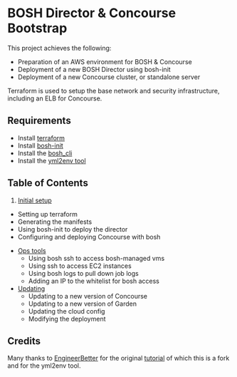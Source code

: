 BOSH Director & Concourse Bootstrap
===================================

This project achieves the following:

- Preparation of an AWS environment for BOSH & Concourse
- Deployment of a new BOSH Director using bosh-init
- Deployment of a new Concourse cluster, or standalone server

Terraform is used to setup the base network and security infrastructure, including an ELB for Concourse.

Requirements
-----

- Install [terraform](https://www.terraform.io/intro/getting-started/install.html)
- Install [bosh-init](https://bosh.io/docs/install-bosh-init.html)
- Install the [bosh_cli](https://bosh.io/docs/bosh-cli.html)
- Install the [yml2env tool](https://github.com/EngineerBetter/yml2env)

Table of Contents
-----

1. [Initial setup](/docs/setup.md)
  * Setting up terraform
  * Generating the manifests
  * Using bosh-init to deploy the director
  * Configuring and deploying Concourse with bosh
- [Ops tools](/docs/ops.md)
  * Using bosh ssh to access bosh-managed vms
  * Using ssh to access EC2 instances
  * Using bosh logs to pull down job logs
  * Adding an IP to the whitelist for bosh access
- [Updating](/docs/updating.md)
  * Updating to a new version of Concourse
  * Updating to a new version of Garden
  * Updating the cloud config
  * Modifying the deployment


Credits
-----

Many thanks to [EngineerBetter](http://www.engineerbetter.com/) for the original [tutorial](https://github.com/EngineerBetter/bosh-concourse-setup) of which this is a fork and for the yml2env tool.